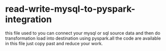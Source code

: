 # read-write-mysql-to-pyspark-integration
this file used to you can connect your mysql or sql source data and then do transformation load into destination using pyspark.all the code are available in this file just copy past and reduce your work.
